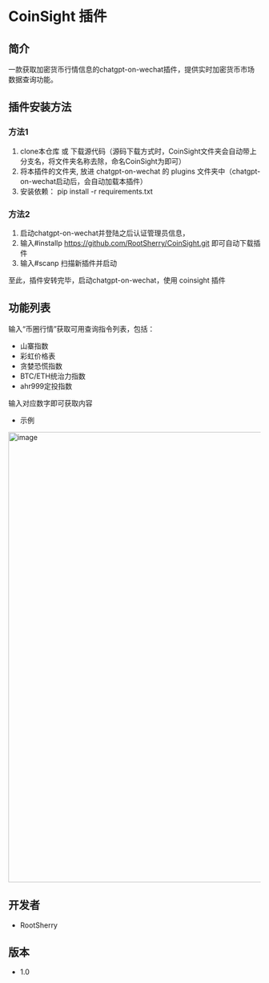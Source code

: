 # CoinSight 插件

## 简介
一款获取加密货币行情信息的chatgpt-on-wechat插件，提供实时加密货币市场数据查询功能。

## 插件安装方法
### 方法1
1. clone本仓库 或 下载源代码（源码下载方式时，CoinSight文件夹会自动带上分支名，将文件夹名称去除，命名CoinSight为即可）
2. 将本插件的文件夹, 放进 chatgpt-on-wechat 的 plugins 文件夹中（chatgpt-on-wechat启动后，会自动加载本插件）
3. 安装依赖：
   pip install -r requirements.txt
### 方法2
1. 启动chatgpt-on-wechat并登陆之后认证管理员信息，
2. 输入#installp https://github.com/RootSherry/CoinSight.git 即可自动下载插件
3. 输入#scanp 扫描新插件并启动

至此，插件安转完毕，启动chatgpt-on-wechat，使用 coinsight 插件

## 功能列表
输入“币圈行情”获取可用查询指令列表，包括：
- 山寨指数
- 彩虹价格表
- 贪婪恐慌指数
- BTC/ETH统治力指数
- ahr999定投指数

输入对应数字即可获取内容

- 示例
<img width="897" alt="image" src="https://github.com/RootSherry/CoinSight/assets/121684306/7b764781-9b18-40a8-89de-bbc853c74c99">

## 开发者
- RootSherry

## 版本
- 1.0


